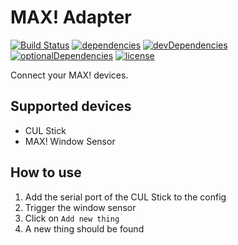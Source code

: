 # MAX! Adapter

[![Build Status](https://travis-ci.org/tim-hellhake/max-adapter.svg?branch=master)](https://travis-ci.org/tim-hellhake/max-adapter)
[![dependencies](https://david-dm.org/tim-hellhake/max-adapter.svg)](https://david-dm.org/tim-hellhake/max-adapter)
[![devDependencies](https://david-dm.org/tim-hellhake/max-adapter/dev-status.svg)](https://david-dm.org/tim-hellhake/max-adapter?type=dev)
[![optionalDependencies](https://david-dm.org/tim-hellhake/max-adapter/optional-status.svg)](https://david-dm.org/tim-hellhake/max-adapter?type=optional)
[![license](https://img.shields.io/badge/license-MPL--2.0-blue.svg)](LICENSE)

Connect your MAX! devices.

## Supported devices
* CUL Stick
* MAX! Window Sensor

## How to use
1. Add the serial port of the CUL Stick to the config
2. Trigger the window sensor
3. Click on `Add new thing`
4. A new thing should be found
